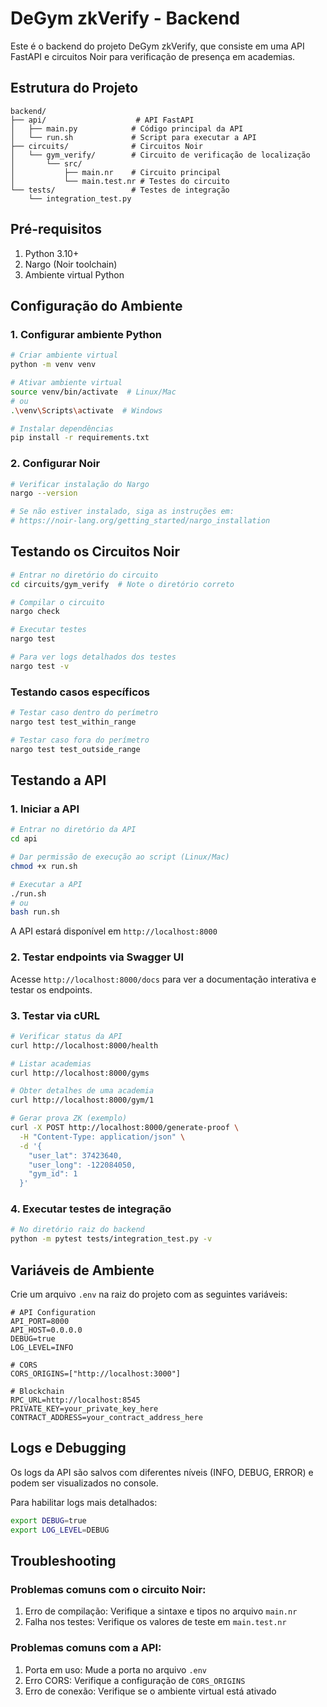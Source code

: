 # DeGym zkVerify - Backend

Este é o backend do projeto DeGym zkVerify, que consiste em uma API FastAPI e circuitos Noir para verificação de presença em academias.

## Estrutura do Projeto
```
backend/
├── api/                    # API FastAPI
│   ├── main.py            # Código principal da API
│   └── run.sh             # Script para executar a API
├── circuits/              # Circuitos Noir
│   └── gym_verify/        # Circuito de verificação de localização
│       └── src/
│           ├── main.nr    # Circuito principal
│           └── main.test.nr # Testes do circuito
└── tests/                 # Testes de integração
    └── integration_test.py
```

## Pré-requisitos

1. Python 3.10+
2. Nargo (Noir toolchain)
3. Ambiente virtual Python

## Configuração do Ambiente

### 1. Configurar ambiente Python
```bash
# Criar ambiente virtual
python -m venv venv

# Ativar ambiente virtual
source venv/bin/activate  # Linux/Mac
# ou
.\venv\Scripts\activate  # Windows

# Instalar dependências
pip install -r requirements.txt
```

### 2. Configurar Noir
```bash
# Verificar instalação do Nargo
nargo --version

# Se não estiver instalado, siga as instruções em:
# https://noir-lang.org/getting_started/nargo_installation
```

## Testando os Circuitos Noir

```bash
# Entrar no diretório do circuito
cd circuits/gym_verify  # Note o diretório correto

# Compilar o circuito
nargo check

# Executar testes
nargo test

# Para ver logs detalhados dos testes
nargo test -v
```

### Testando casos específicos
```bash
# Testar caso dentro do perímetro
nargo test test_within_range

# Testar caso fora do perímetro
nargo test test_outside_range
```

## Testando a API

### 1. Iniciar a API
```bash
# Entrar no diretório da API
cd api

# Dar permissão de execução ao script (Linux/Mac)
chmod +x run.sh

# Executar a API
./run.sh
# ou
bash run.sh
```

A API estará disponível em `http://localhost:8000`

### 2. Testar endpoints via Swagger UI
Acesse `http://localhost:8000/docs` para ver a documentação interativa e testar os endpoints.

### 3. Testar via cURL

```bash
# Verificar status da API
curl http://localhost:8000/health

# Listar academias
curl http://localhost:8000/gyms

# Obter detalhes de uma academia
curl http://localhost:8000/gym/1

# Gerar prova ZK (exemplo)
curl -X POST http://localhost:8000/generate-proof \
  -H "Content-Type: application/json" \
  -d '{
    "user_lat": 37423640,
    "user_long": -122084050,
    "gym_id": 1
  }'
```

### 4. Executar testes de integração
```bash
# No diretório raiz do backend
python -m pytest tests/integration_test.py -v
```

## Variáveis de Ambiente

Crie um arquivo `.env` na raiz do projeto com as seguintes variáveis:

```env
# API Configuration
API_PORT=8000
API_HOST=0.0.0.0
DEBUG=true
LOG_LEVEL=INFO

# CORS
CORS_ORIGINS=["http://localhost:3000"]

# Blockchain
RPC_URL=http://localhost:8545
PRIVATE_KEY=your_private_key_here
CONTRACT_ADDRESS=your_contract_address_here
```

## Logs e Debugging

Os logs da API são salvos com diferentes níveis (INFO, DEBUG, ERROR) e podem ser visualizados no console.

Para habilitar logs mais detalhados:
```bash
export DEBUG=true
export LOG_LEVEL=DEBUG
```

## Troubleshooting

### Problemas comuns com o circuito Noir:
1. Erro de compilação: Verifique a sintaxe e tipos no arquivo `main.nr`
2. Falha nos testes: Verifique os valores de teste em `main.test.nr`

### Problemas comuns com a API:
1. Porta em uso: Mude a porta no arquivo `.env`
2. Erro CORS: Verifique a configuração de `CORS_ORIGINS`
3. Erro de conexão: Verifique se o ambiente virtual está ativado 